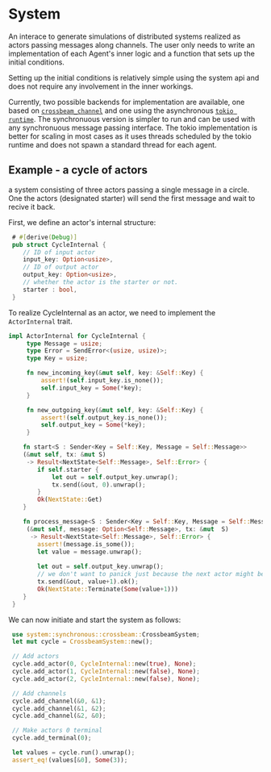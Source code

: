 # System

An interace to generate simulations of distributed systems realized as actors passing messages along channels. The user only needs to write an implementation of each Agent's inner logic and a function that sets up the initial conditions. 

Setting up the initial conditions is relatively simple using the system api and does not require any involvement in the inner workings. 

Currently, two possible backends for implementation are available, one based on [`crossbeam_channel`](https://docs.rs/crossbeam-channel/latest/crossbeam_channel/) and one using the asynchronous [`tokio runtime`](https://tokio.rs). The synchronuous version is simpler to run and can be used with any synchronuous message passing interface. The tokio implementation is better for scaling in most cases as it uses threads scheduled by the tokio runtime and does not spawn a standard thread for each agent.

## Example - a cycle of actors 
a system consisting of three actors passing a single message in a circle. One the actors (designated starter) will send the first message and wait to recive it back.

First, we define an actor's internal structure:

```rust
 # #[derive(Debug)]
 pub struct CycleInternal {
    // ID of input actor
    input_key: Option<usize>,
    // ID of output actor
    output_key: Option<usize>,
    // whether the actor is the starter or not.
    starter : bool,
 }
```
To realize CycleInternal as an actor, we need to implement the `ActorInternal` trait.

```rust
impl ActorInternal for CycleInternal {
     type Message = usize;
     type Error = SendError<(usize, usize)>;
     type Key = usize;

     fn new_incoming_key(&mut self, key: &Self::Key) {
         assert!(self.input_key.is_none());
         self.input_key = Some(*key);
     }

     fn new_outgoing_key(&mut self, key: &Self::Key) {
         assert!(self.output_key.is_none());
         self.output_key = Some(*key);
     }

    fn start<S : Sender<Key = Self::Key, Message = Self::Message>>
    (&mut self, tx: &mut S)
     -> Result<NextState<Self::Message>, Self::Error> {
        if self.starter {
            let out = self.output_key.unwrap();
            tx.send(&out, 0).unwrap();
        }
        Ok(NextState::Get)
    }

    fn process_message<S : Sender<Key = Self::Key, Message = Self::Message>>
     (&mut self, message: Option<Self::Message>, tx: &mut  S)
      -> Result<NextState<Self::Message>, Self::Error> {
        assert!(message.is_some());
        let value = message.unwrap();
    
        let out = self.output_key.unwrap();
        // we don't want to panick just because the next actor might be done already
        tx.send(&out, value+1).ok();
        Ok(NextState::Terminate(Some(value+1)))
    }
 }
```

We can now initiate and start the system as follows:

```rust
 use system::synchronous::crossbeam::CrossbeamSystem;
 let mut cycle = CrossbeamSystem::new();

 // Add actors
 cycle.add_actor(0, CycleInternal::new(true), None);
 cycle.add_actor(1, CycleInternal::new(false), None);
 cycle.add_actor(2, CycleInternal::new(false), None);

 // Add channels
 cycle.add_channel(&0, &1);
 cycle.add_channel(&1, &2);
 cycle.add_channel(&2, &0);

 // Make actors 0 terminal
 cycle.add_terminal(0);

 let values = cycle.run().unwrap();
 assert_eq!(values[&0], Some(3));
```



